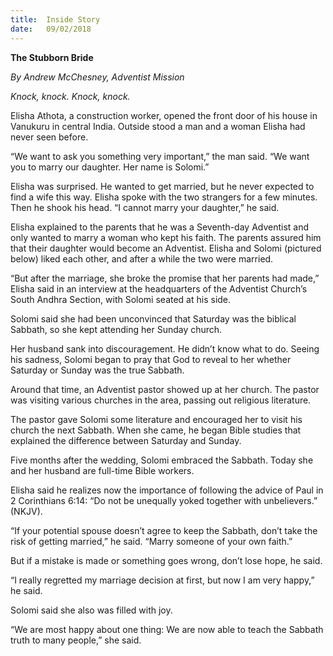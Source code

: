 ```yaml
---
title:  Inside Story
date:   09/02/2018
---
```


**The Stubborn Bride**

*By Andrew McChesney, Adventist Mission*

*Knock, knock.
Knock, knock.*

Elisha Athota, a construction worker, opened the front door of his house in Vanukuru in central India. Outside stood a man and a woman Elisha had never seen before.

“We want to ask you something very important,” the man said. “We want you to marry our daughter. Her name is Solomi.”

Elisha was surprised. He wanted to get married, but he never expected to find a wife this way. Elisha spoke with the two strangers for a few minutes. Then he shook his head. “I cannot marry your daughter,” he said.

Elisha explained to the parents that he was a Seventh-day Adventist and only wanted to marry a woman who kept his faith. The parents assured him that their daughter would become an Adventist. Elisha and Solomi (pictured below) liked each other, and after a while the two were married.

“But after the marriage, she broke the promise that her parents had made,” Elisha said in an interview at the headquarters of the Adventist Church’s South Andhra Section, with Solomi seated at his side.

Solomi said she had been unconvinced that Saturday was the biblical Sabbath, so she kept attending her Sunday church.

Her husband sank into discouragement. He didn’t know what to do. Seeing his sadness, Solomi began to pray that God to reveal to her whether Saturday or Sunday was the true Sabbath.

Around that time, an Adventist pastor showed up at her church. The pastor was visiting various churches in the area, passing out religious literature.

The pastor gave Solomi some literature and encouraged her to visit his church the next Sabbath. When she came, he began Bible studies that explained the difference between Saturday and Sunday.

Five months after the wedding, Solomi embraced the Sabbath. Today she and her husband are full-time Bible workers.

Elisha said he realizes now the importance of following the advice of Paul in 2 Corinthians 6:14: “Do not be unequally yoked together with unbelievers.” (NKJV).

“If your potential spouse doesn’t agree to keep the Sabbath, don’t take the risk of getting married,” he said. “Marry someone of your own faith.”

But if a mistake is made or something goes wrong, don’t lose hope, he said.

“I really regretted my marriage decision at first, but now I am very happy,” he said.

Solomi said she also was filled with joy.

“We are most happy about one thing: We are now able to teach the Sabbath truth to many people,” she said.